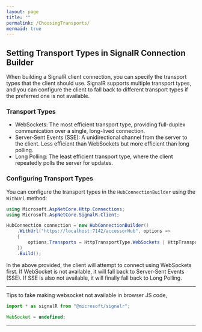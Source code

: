 ```yaml
---
layout: page
title: ""
permalink: /ChoosingTransports/
mermaid: true
---
```


## Setting Transport Types in SignalR Connection Builder

When building a SignalR client connection, you can specify the transport types that the client should use. SignalR supports multiple transport types, and you can configure the client to fall back to different transport types if the preferred one is not available.


### Transport Types

- WebSockets: The most efficient transport type, providing full-duplex communication over a single, long-lived connection.
- Server-Sent Events (SSE): A unidirectional channel from the server to the client. Less efficient than WebSockets but more efficient than long polling.
- Long Polling: The least efficient transport type, where the client repeatedly polls the server for updates.


### Configuring Transport Types

You can configure the transport types in the `HubConnectionBuilder` using the `WithUrl` method:

```C#
using Microsoft.AspNetCore.Http.Connections;
using Microsoft.AspNetCore.SignalR.Client;

HubConnection connection = new HubConnectionBuilder()
    .WithUrl("https://localhost:7142/accessorHub", options =>
    {
        options.Transports = HttpTransportType.WebSockets | HttpTransportType.ServerSentEvents | HttpTransportType.LongPolling;
    })
    .Build();

```
In the above provided, the client will attempt to connect using WebSockets first. If WebSocket is not available, it will fall back to Server-Sent Events (SSE). If SSE is also not available, it will finally fall back to Long Polling.

---

Tips to fake making websocket not available in browser JS code, 

```JavaScript
import * as signalR from "@microsoft/signalr";

WebSocket = undefined;

```

---

